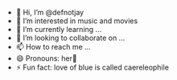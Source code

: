- 👋 Hi, I’m @defnotjay
- 👀 I’m interested in music and movies
- 🌱 I’m currently learning ...
- 💞️ I’m looking to collaborate on ...
- 📫 How to reach me ...
- 😄 Pronouns: her💙
- ⚡ Fun fact: love of blue is called caereleophile

<!---
defnotjay/defnotjay is a ✨ special ✨ repository because its `README.md` (this file) appears on your GitHub profile.
You can click the Preview link to take a look at your changes.
--->
